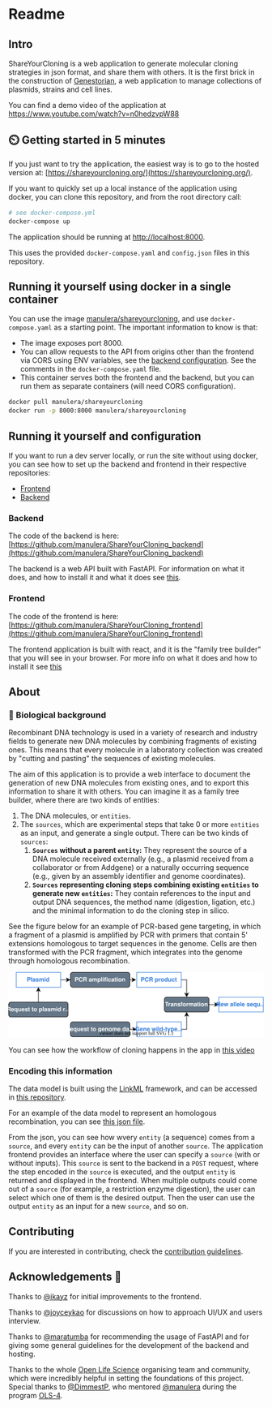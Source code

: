 # Readme

## Intro

ShareYourCloning is a web application to generate molecular cloning strategies in json format, and share them with others. It is the first brick in the construction of [Genestorian](https://www.genestorian.org/), a web application to manage collections of plasmids, strains and cell lines.

You can find a demo video of the application at https://www.youtube.com/watch?v=n0hedzvpW88

## :timer_clock: Getting started in 5 minutes

If you just want to try the application, the easiest way is to go to the hosted version at: [https://shareyourcloning.org/](https://shareyourcloning.org/).

If you want to quickly set up a local instance of the application using docker, you can clone this repository, and from the root directory call:

```bash
# see docker-compose.yml
docker-compose up
```

The application should be running at [http://localhost:8000](http://localhost:8000).

This uses the provided `docker-compose.yaml` and `config.json` files in this repository.

## Running it yourself using docker in a single container

You can use the image [manulera/shareyourcloning](https://hub.docker.com/r/manulera/shareyourcloning), and use `docker-compose.yaml` as a starting point. The important information to know is that:

* The image exposes port 8000.
* You can allow requests to the API from origins other than the frontend via CORS using ENV variables, see the [backend configuration](https://github.com/manulera/ShareYourCloning_backend#connecting-to-the-frontend). See the comments in the `docker-compose.yaml` file.
* This container serves both the frontend and the backend, but you can run them as separate containers (will need CORS configuration).

```bash
docker pull manulera/shareyourcloning
docker run -p 8000:8000 manulera/shareyourcloning
```

## Running it yourself and configuration

If you want to run a dev server locally, or run the site without using docker, you can see how to set up the backend and frontend in their respective repositories:

* [Frontend](https://github.com/manulera/ShareYourCloning_frontend)
* [Backend](https://github.com/manulera/ShareYourCloning_backend)

### Backend

The code of the backend is here: [https://github.com/manulera/ShareYourCloning_backend](https://github.com/manulera/ShareYourCloning_backend)

The backend is a web API built with FastAPI. For information on what it does, and how to install it and what it does see [this](https://github.com/manulera/ShareYourCloning_backend).

### Frontend

The code of the frontend is here: [https://github.com/manulera/ShareYourCloning_frontend](https://github.com/manulera/ShareYourCloning_frontend)

The frontend application is built with react, and it is the "family tree builder" that you will see in your browser. For more info on what it does and how to install it see [this](https://github.com/manulera/ShareYourCloning_frontend)

## About

### :dna: Biological background

Recombinant DNA technology is used in a variety of research and industry fields to generate new DNA molecules by combining fragments of existing ones. This means that every molecule in a laboratory collection was created by "cutting and pasting" the sequences of existing molecules.

The aim of this application is to provide a web interface to document the generation of new DNA molecules from existing ones, and to export this information to share it with others. You can imagine it as a family tree builder, where there are two kinds of entities:

1. The DNA molecules, or `entities`.
2. The `sources`, which are experimental steps that take 0 or more `entities` as an input, and generate a single output. There can be two kinds of `sources`:
	1.	**`Sources` without a parent `entity`:** They represent the source of a DNA molecule received externally (e.g., a plasmid received from a collaborator or from Addgene) or a naturally occurring sequence (e.g., given by an assembly identifier and genome coordinates).
	2. **`Sources` representing cloning steps combining existing `entities` to generate new `entities`:** They contain references to the input and output DNA sequences, the method name (digestion, ligation, etc.) and the minimal information to do the cloning step in silico.

See the figure below for an example of PCR-based gene targeting, in which a fragment of a plasmid is amplified by PCR with primers that contain 5' extensions homologous to target sequences in the genome. Cells are then transformed with the PCR fragment, which integrates into the genome through homologous recombination.

![](cloning.drawio.svg)

You can see how the workflow of cloning happens in the app in [this video](https://www.youtube.com/watch?v=n0hedzvpW88&ab_channel=Genestorian)

### Encoding this information

The data model is built using the [LinkML](https://linkml.io/) framework, and can be accessed in [this repository](https://github.com/genestorian/ShareYourCloning_LinkML).

For an example of the data model to represent an homologous recombination, you can see [this json file](https://github.com/manulera/ShareYourCloning_frontend/blob/master/public/examples/homologous_recombination.json).

From the json, you can see how wvery `entity` (a sequence) comes from a `source`, and every `entity` can be the input of another `source`. The application frontend provides an interface where the user can specify a `source` (with or without inputs). This `source` is sent to the backend in a `POST` request, where the step encoded in the `source` is executed, and the output `entity` is returned and displayed in the frontend. When multiple outputs could come out of a `source` (for example, a restriction enzyme digestion), the user can select which one of them is the desired output. Then the user can use the output `entity` as an input for a new `source`, and so on.

## Contributing

If you are interested in contributing, check the [contribution guidelines](CONTRIBUTING.md).

## Acknowledgements :pray:

Thanks to [@ikayz](https://github.com/ikayz) for initial improvements to the frontend.

Thanks to [@joyceykao](https://github.com/joyceykao) for discussions on how to approach UI/UX and users interview.

Thanks to [@maratumba](https://github.com/maratumba) for recommending the usage of FastAPI and for giving some general guidelines for the development of the backend and hosting.

Thanks to the whole [Open Life Science](https://openlifesci.org/) organising team and community, which were incredibly helpful in setting the foundations of this project. Special thanks to [@DimmestP](https://github.com/DimmestP), who mentored [@manulera](https://github.com/DimmestP) during the program [OLS-4](https://openlifesci.org/ols-4).
